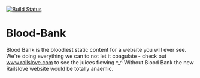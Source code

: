[![Build Status](http://travis-ci.org/railslove/blood-bank.png)](http://travis-ci.org/railslove/blood-bank)

Blood-Bank
==========

Blood Bank is the bloodiest static content for a website you will ever see.
We're doing everything we can to not let it coagulate - check out www.railslove.com to see the juices flowing ^_^
Without Blood Bank the new Railslove website would be totally anaemic.


